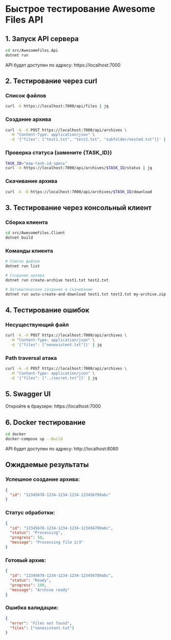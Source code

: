 # Быстрое тестирование Awesome Files API

## 1. Запуск API сервера

```bash
cd src/AwesomeFiles.Api
dotnet run
```

API будет доступен по адресу: https://localhost:7000

## 2. Тестирование через curl

### Список файлов
```bash
curl -k https://localhost:7000/api/files | jq
```

### Создание архива
```bash
curl -k -X POST https://localhost:7000/api/archives \
  -H "Content-Type: application/json" \
  -d '{"files": ["test1.txt", "test2.txt", "subfolder/nested.txt"]}' | jq
```

### Проверка статуса (замените {TASK_ID})
```bash
TASK_ID="ваш-task-id-здесь"
curl -k https://localhost:7000/api/archives/$TASK_ID/status | jq
```

### Скачивание архива
```bash
curl -k -O https://localhost:7000/api/archives/$TASK_ID/download
```

## 3. Тестирование через консольный клиент

### Сборка клиента
```bash
cd src/AwesomeFiles.Client
dotnet build
```

### Команды клиента
```bash
# Список файлов
dotnet run list

# Создание архива
dotnet run create-archive test1.txt test2.txt

# Автоматическое создание и скачивание
dotnet run auto-create-and-download test1.txt test2.txt my-archive.zip
```

## 4. Тестирование ошибок

### Несуществующий файл
```bash
curl -k -X POST https://localhost:7000/api/archives \
  -H "Content-Type: application/json" \
  -d '{"files": ["nonexistent.txt"]}' | jq
```

### Path traversal атака
```bash
curl -k -X POST https://localhost:7000/api/archives \
  -H "Content-Type: application/json" \
  -d '{"files": ["../secret.txt"]}' | jq
```

## 5. Swagger UI

Откройте в браузере: https://localhost:7000

## 6. Docker тестирование

```bash
cd docker
docker-compose up --build
```

API будет доступен по адресу: http://localhost:8080

## Ожидаемые результаты

### Успешное создание архива:
```json
{
  "id": "12345678-1234-1234-1234-123456789abc"
}
```

### Статус обработки:
```json
{
  "id": "12345678-1234-1234-1234-123456789abc",
  "status": "Processing",
  "progress": 50,
  "message": "Processing file 2/3"
}
```

### Готовый архив:
```json
{
  "id": "12345678-1234-1234-1234-123456789abc",
  "status": "Ready",
  "progress": 100,
  "message": "Archive ready"
}
```

### Ошибка валидации:
```json
{
  "error": "Files not found",
  "files": ["nonexistent.txt"]
}
```
